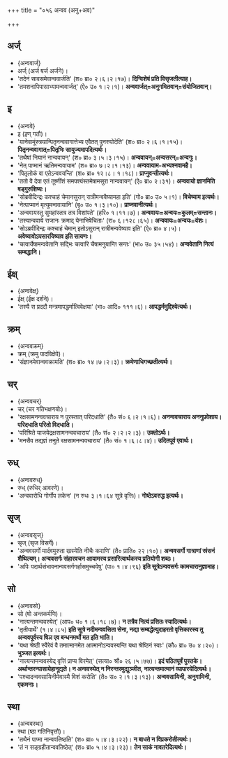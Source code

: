 +++
title = "०५६ अन्वव (अनु+अव)"

+++

## अर्ज्
- {अन्ववार्ज्}
- अर्ज् (अर्ज षर्ज अर्जने)।
- 'तदेनं सावसमेवान्ववार्जति' (श० ब्रा० २।६।२।१७)। **दिग्विशेषं प्रति विसृजतीत्याह।**
- 'तमशनापिपासाभ्यामन्ववार्जत्' (ऐ० उ० १।२।१)। **अन्ववार्जत्=अनुगमितवान्=संयोजितवान्।**

## इ
- {अन्ववे}
- इ (इण् गतौ)।
- 'यानेवामूंस्त्रयान्पितृनन्ववागात्तेभ्य एवैतत् पुनरुपोदेति' (श० ब्रा० २।६।१।१५)। **पितृनन्ववागात्=पितृभिः सायुज्यमापदित्यर्थः।**
- 'तथैषां नियानं नान्ववायन्' (श० ब्रा० ३।५।३।१५)। **अन्ववायन्=अन्वसरन्=अन्वगुः।**
- 'नेत् पाप्मानं ऋतिमन्ववायाम' (श० ब्रा० ७।२।१।१३)। **अन्ववायाम-अभ्यश्नवामहै।**
- 'पितृलोकं वा एतेऽन्ववयन्ति' (श० ब्रा० १२।८। १।१८)। **प्राप्नुवन्तीत्यर्थः।**
- 'ततो वै देवा एतं तूष्णींशं समपश्यंस्तमेषामसुरा नान्ववायन्' (ऐ० ब्रा० २।३१)। **अन्ववायो ज्ञानमिति षड्गुरुशिष्यः।**
- 'सोब्रवीदिन्द्रः कश्चाहं चेमानसुरान् रात्रीमन्ववैष्यामहा इति' (गो० ब्रा० उ० ५।१)। **विचेष्याम इत्यर्थः।**
- 'नेत्पाप्मानं मृत्युमन्ववायानि' (बृ० उ० १।३।१०)। **प्राप्नवानीत्यर्थः।**
- 'अन्ववायस्तु सुमहांस्तत्र तत्र विशांपते' (हरि० १।११।७)। **अन्ववायः=अन्वयः=कुलम्=सन्तानः।**
- 'तस्यान्ववाये राजानः क्रमाद् येनाभिषेचिताः' (रा० ६।१२८।६५)। **अन्ववायः=अन्वयः=वंशः।**
- 'सोऽब्रवीदिन्द्रः कश्चाहं चेमान् इतोऽसुरान् रात्रीमन्ववेष्याव इति' (ऐ० ब्रा० ४।५)। **अवेष्यावोऽपसारयिष्याव इति सायणः।**
- 'चत्वार्येषामन्ववेतानि सद्भिः चत्वारि चैषामनुयान्ति सन्तः' (भा० उ० ३५।५४)। **अन्ववेतानि नित्यं सम्बद्धानि।**

## ईक्ष्
- {अन्ववेक्ष्}
- ईक्ष् (ईक्ष दर्शने)।
- 'तस्यै स प्रददौ मन्त्रमापद्धर्मात्विवेक्षया' (भा० आदि० १११।६)। **आपद्धर्ममुद्दिश्येत्यर्थः।**

## क्रम्
- {अन्ववक्रम्}
- क्रम् (क्रमु पादविक्षेपे)।
- 'संज्ञानमेवान्ववक्रामति' (श० ब्रा० १४।७।२।३)। **क्रमेणाधिगच्छतीत्यर्थः।**

## चर्
- {अन्ववचर्}
- चर् (चर गतिभक्षणयोः)।
- 'रक्षसामनन्ववचाराय न पुरस्तात् परिदधाति' (तै० सं० ६।२।१।६)। **अनन्ववचाराय अननुप्रवेशाय। परिदधाति परितो विदधाति।**
- 'परिश्रिते याजयेद्रक्षसामनन्ववचाराय' (तै० सं० २।२।२।३)। **उक्तोऽर्थः।**
- 'मनसैव तद्यज्ञं तनुते रक्षसामनन्ववचाराय' (तै० सं० १।६।८।४)। **उदितपूर्व एवार्थः।**

## रुध्
- {अन्ववरुध्}
- रुध् (रुधिर् आवरणे)।
- 'अन्ववारोधि गोर्गोप लकेन' (न रुधः ३।१।६४ सूत्रे वृत्तिः)। **गोष्ठेऽवरुद्ध इत्यर्थः।**

## सृज्
- {अन्ववसृज्}
- सृज् (सृज विसर्गे)।
- 'अन्ववसर्गो मार्दवमुरुता खस्येति नीचैः कराणि' (तै० प्राति० २२।१०)। **अन्ववसर्गो गात्राणां स्रंसनं शैथिल्यम्। अन्ववसर्गः संहारवचन आयामस्य प्रसारित्वार्थकस्य प्रतियोगी शब्दः।**
- 'अपिः पदार्थसंभावनान्ववसर्गगर्हासमुच्चयेषु' (पा० १।४।९६) **इति सूत्रेऽन्ववसर्गः कामचारानुज्ञामाह।**

## सो
- {अन्ववसो}
- सो (षो अन्तकर्मणि)।
- 'नात्यन्तमन्ववस्येत्' (आप० ध० १।६।१८।७)। **न तत्रैव नित्यं प्रसितः स्यादित्यर्थः।**
- 'तृतीयार्थे' (१।४।८५) **इति सूत्रे नदीमन्ववसिता सेना, नद्या सम्बद्धेत्युदाहरतो वृत्तिकारस्य तु अन्ववपूर्वस्य षिञ एव बन्धनमर्थो मत इति भाति।**
- 'यथा श्रेष्ठी स्वैरेवं वै तमात्मानमेत आत्मानोऽन्ववस्यन्ति यथा श्रेष्ठिनं स्वाः' (कौ० ब्रा० उ० ४।२०)। **भुञ्जत इत्यर्थः।**
- 'नात्यन्तमन्ववस्येद् वृत्तिं प्राप्य विरमेत्' (सत्या० श्रौ० २६।५।७७)। **इदं पठितपूर्वं पुस्तके। अर्थान्तरन्यासायेहानूद्यते। न अन्ववस्येत् न निरन्तरमुद्युञ्जीत, नात्यन्तमात्मानं व्यापारयेदित्यर्थः।**
- 'पश्चादन्ववसायिनीमेवास्मै विशं करोति' (तै० स० २।१।३।१३)। **अन्ववसायिनी, अनुगामिनी, एकमनाः।**

## स्था
- {अन्ववस्था}
- स्था (ष्ठा गतिनिवृत्तौ)।
- 'तथैनं पाप्मा नान्ववतिष्ठति' (श० ब्रा० ५।४।३।२२)। **न बाधते न विप्रकरोतीत्यर्थः।**
- 'तं न सङ्ग्रहीतान्ववतिष्ठेत्' (श० ब्रा० ५।४।३।२३)। **तेन साकं नावतरेदित्यर्थः।**
